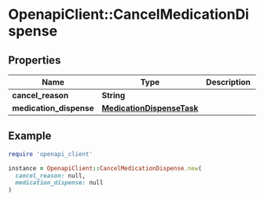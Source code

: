 # OpenapiClient::CancelMedicationDispense

## Properties

| Name | Type | Description | Notes |
| ---- | ---- | ----------- | ----- |
| **cancel_reason** | **String** |  |  |
| **medication_dispense** | [**MedicationDispenseTask**](MedicationDispenseTask.md) |  |  |

## Example

```ruby
require 'openapi_client'

instance = OpenapiClient::CancelMedicationDispense.new(
  cancel_reason: null,
  medication_dispense: null
)
```


